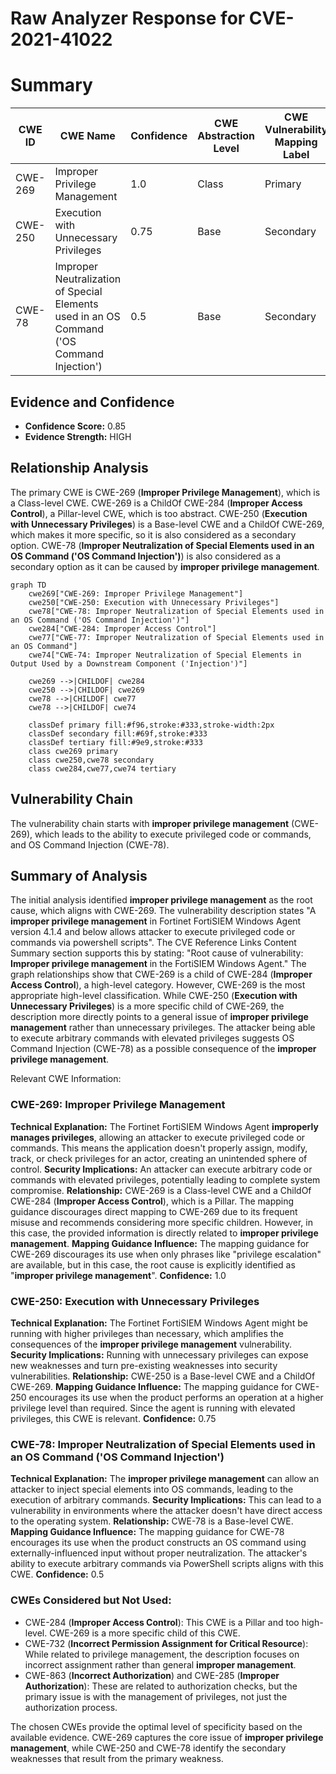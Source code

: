 # Raw Analyzer Response for CVE-2021-41022

# Summary
| CWE ID | CWE Name | Confidence | CWE Abstraction Level | CWE Vulnerability Mapping Label | CWE-Vulnerability Mapping Notes |
|---|---|---|---|---|---|
| CWE-269 | Improper Privilege Management | 1.0 | Class | Primary | Discouraged |
| CWE-250 | Execution with Unnecessary Privileges | 0.75 | Base | Secondary | Allowed |
| CWE-78 | Improper Neutralization of Special Elements used in an OS Command ('OS Command Injection') | 0.5 | Base | Secondary | Allowed |

## Evidence and Confidence

*   **Confidence Score:** 0.85
*   **Evidence Strength:** HIGH

## Relationship Analysis
The primary CWE is CWE-269 (**Improper Privilege Management**), which is a Class-level CWE. CWE-269 is a ChildOf CWE-284 (**Improper Access Control**), a Pillar-level CWE, which is too abstract. CWE-250 (**Execution with Unnecessary Privileges**) is a Base-level CWE and a ChildOf CWE-269, which makes it more specific, so it is also considered as a secondary option. CWE-78 (**Improper Neutralization of Special Elements used in an OS Command ('OS Command Injection')**) is also considered as a secondary option as it can be caused by **improper privilege management**.

```mermaid
graph TD
    cwe269["CWE-269: Improper Privilege Management"]
    cwe250["CWE-250: Execution with Unnecessary Privileges"]
    cwe78["CWE-78: Improper Neutralization of Special Elements used in an OS Command ('OS Command Injection')"]
    cwe284["CWE-284: Improper Access Control"]
    cwe77["CWE-77: Improper Neutralization of Special Elements used in an OS Command"]
    cwe74["CWE-74: Improper Neutralization of Special Elements in Output Used by a Downstream Component ('Injection')"]

    cwe269 -->|CHILDOF| cwe284
    cwe250 -->|CHILDOF| cwe269
    cwe78 -->|CHILDOF| cwe77
    cwe78 -->|CHILDOF| cwe74
    
    classDef primary fill:#f96,stroke:#333,stroke-width:2px
    classDef secondary fill:#69f,stroke:#333
    classDef tertiary fill:#9e9,stroke:#333
    class cwe269 primary
    class cwe250,cwe78 secondary
    class cwe284,cwe77,cwe74 tertiary
```

## Vulnerability Chain
The vulnerability chain starts with **improper privilege management** (CWE-269), which leads to the ability to execute privileged code or commands, and OS Command Injection (CWE-78).

## Summary of Analysis
The initial analysis identified **improper privilege management** as the root cause, which aligns with CWE-269.
The vulnerability description states "A **improper privilege management** in Fortinet FortiSIEM Windows Agent version 4.1.4 and below allows attacker to execute privileged code or commands via powershell scripts".
The CVE Reference Links Content Summary section supports this by stating: "Root cause of vulnerability: **Improper privilege management** in the FortiSIEM Windows Agent."
The graph relationships show that CWE-269 is a child of CWE-284 (**Improper Access Control**), a high-level category. However, CWE-269 is the most appropriate high-level classification. While CWE-250 (**Execution with Unnecessary Privileges**) is a more specific child of CWE-269, the description more directly points to a general issue of **improper privilege management** rather than unnecessary privileges. The attacker being able to execute arbitrary commands with elevated privileges suggests OS Command Injection (CWE-78) as a possible consequence of the **improper privilege management**.

Relevant CWE Information:

### CWE-269: Improper Privilege Management
**Technical Explanation:** The Fortinet FortiSIEM Windows Agent **improperly manages privileges**, allowing an attacker to execute privileged code or commands. This means the application doesn't properly assign, modify, track, or check privileges for an actor, creating an unintended sphere of control.
**Security Implications:** An attacker can execute arbitrary code or commands with elevated privileges, potentially leading to complete system compromise.
**Relationship:** CWE-269 is a Class-level CWE and a ChildOf CWE-284 (**Improper Access Control**), which is a Pillar. The mapping guidance discourages direct mapping to CWE-269 due to its frequent misuse and recommends considering more specific children. However, in this case, the provided information is directly related to **improper privilege management**.
**Mapping Guidance Influence:** The mapping guidance for CWE-269 discourages its use when only phrases like "privilege escalation" are available, but in this case, the root cause is explicitly identified as "**improper privilege management**".
**Confidence:** 1.0

### CWE-250: Execution with Unnecessary Privileges
**Technical Explanation:** The Fortinet FortiSIEM Windows Agent might be running with higher privileges than necessary, which amplifies the consequences of the **improper privilege management** vulnerability.
**Security Implications:** Running with unnecessary privileges can expose new weaknesses and turn pre-existing weaknesses into security vulnerabilities.
**Relationship:** CWE-250 is a Base-level CWE and a ChildOf CWE-269.
**Mapping Guidance Influence:** The mapping guidance for CWE-250 encourages its use when the product performs an operation at a higher privilege level than required. Since the agent is running with elevated privileges, this CWE is relevant.
**Confidence:** 0.75

### CWE-78: Improper Neutralization of Special Elements used in an OS Command ('OS Command Injection')
**Technical Explanation:** The **improper privilege management** can allow an attacker to inject special elements into OS commands, leading to the execution of arbitrary commands.
**Security Implications:** This can lead to a vulnerability in environments where the attacker doesn't have direct access to the operating system.
**Relationship:** CWE-78 is a Base-level CWE.
**Mapping Guidance Influence:** The mapping guidance for CWE-78 encourages its use when the product constructs an OS command using externally-influenced input without proper neutralization. The attacker's ability to execute arbitrary commands via PowerShell scripts aligns with this CWE.
**Confidence:** 0.5

### CWEs Considered but Not Used:
*   CWE-284 (**Improper Access Control**): This CWE is a Pillar and too high-level. CWE-269 is a more specific child of this CWE.
*   CWE-732 (**Incorrect Permission Assignment for Critical Resource**): While related to privilege management, the description focuses on incorrect assignment rather than general **improper management**.
*   CWE-863 (**Incorrect Authorization**) and CWE-285 (**Improper Authorization**): These are related to authorization checks, but the primary issue is with the management of privileges, not just the authorization process.

The chosen CWEs provide the optimal level of specificity based on the available evidence. CWE-269 captures the core issue of **improper privilege management**, while CWE-250 and CWE-78 identify the secondary weaknesses that result from the primary weakness.